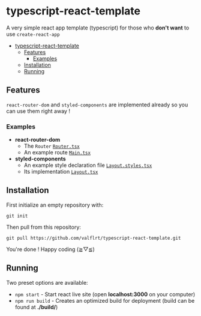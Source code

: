 # typescript-react-template

A very simple react app template (typescript) for those who **don't want** to use `create-react-app`

- [typescript-react-template](#typescript-react-template)
  - [Features](#features)
    - [Examples](#examples)
  - [Installation](#installation)
  - [Running](#running)

## Features

`react-router-dom` and `styled-components` are implemented already so you can use them right away !

### Examples

- **react-router-dom**
  - The `Router` [`Router.tsx`](src/router/Router.tsx)
  - An example route [`Main.tsx`](src/routes/Main.tsx)
- **styled-components**
  - An example style declaration file [`Layout.styles.tsx`](src/layout/Layout.styles.tsx)
  - Its implementation [`Layout.tsx`](src/layout/Layout.tsx)

## Installation

First initialize an empty repository with:

```
git init
```

Then pull from this repository:

```
git pull https://github.com/valflrt/typescript-react-template.git
```

You're done ! Happy coding (≧▽≦)

## Running

Two preset options are available:

- `npm start` - Start react live site (open **localhost:3000** on your computer)
- `npm run build` - Creates an optimized build for deployment (build can be found at **./build/**)
